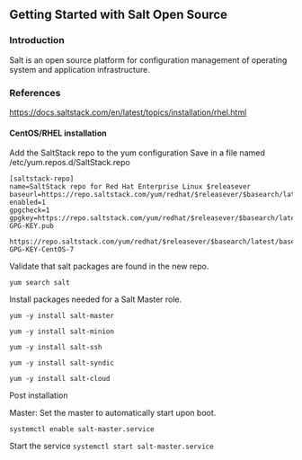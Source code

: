 ## Getting Started with Salt Open Source

### Introduction
Salt is an open source platform for configuration management of operating system and application infrastructure.

### References
https://docs.saltstack.com/en/latest/topics/installation/rhel.html

#### CentOS/RHEL installation

Add the SaltStack repo to the yum configuration
Save in a file named /etc/yum.repos.d/SaltStack.repo

```
[saltstack-repo]
name=SaltStack repo for Red Hat Enterprise Linux $releasever
baseurl=https://repo.saltstack.com/yum/redhat/$releasever/$basearch/latest
enabled=1
gpgcheck=1
gpgkey=https://repo.saltstack.com/yum/redhat/$releasever/$basearch/latest/SALTSTACK-GPG-KEY.pub
       https://repo.saltstack.com/yum/redhat/$releasever/$basearch/latest/base/RPM-GPG-KEY-CentOS-7
```

Validate that salt packages are found in the new repo.

```yum search salt```

Install packages needed for a Salt Master role.

```yum -y install salt-master```

```yum -y install salt-minion```

```yum -y install salt-ssh```

```yum -y install salt-syndic```

```yum -y install salt-cloud```

Post installation

Master: Set the master to automatically start upon boot.

```systemctl enable salt-master.service```

Start the service
```systemctl start salt-master.service```
